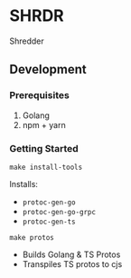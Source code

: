 # SHRDR

Shredder

## Development

### Prerequisites

1. Golang
2. npm + yarn

### Getting Started

```shell
make install-tools
```

Installs:
* `protoc-gen-go`
* `protoc-gen-go-grpc`
* `protoc-gen-ts`

```shell
make protos
```

* Builds Golang & TS Protos
* Transpiles TS protos to cjs
